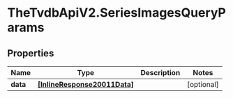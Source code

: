 # TheTvdbApiV2.SeriesImagesQueryParams

## Properties
Name | Type | Description | Notes
------------ | ------------- | ------------- | -------------
**data** | [**[InlineResponse20011Data]**](InlineResponse20011Data.md) |  | [optional] 


